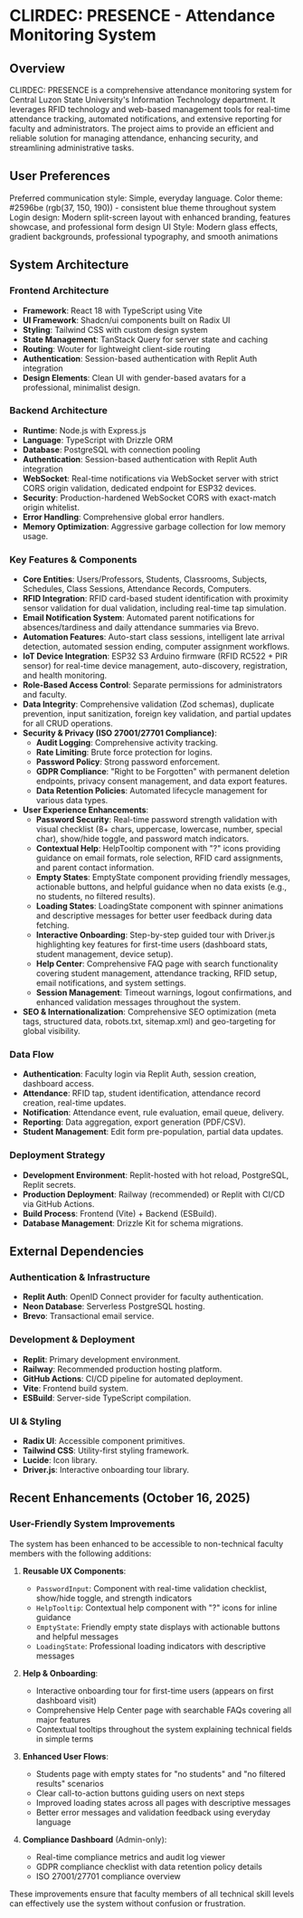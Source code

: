 # CLIRDEC: PRESENCE - Attendance Monitoring System

## Overview
CLIRDEC: PRESENCE is a comprehensive attendance monitoring system for Central Luzon State University's Information Technology department. It leverages RFID technology and web-based management tools for real-time attendance tracking, automated notifications, and extensive reporting for faculty and administrators. The project aims to provide an efficient and reliable solution for managing attendance, enhancing security, and streamlining administrative tasks.

## User Preferences
Preferred communication style: Simple, everyday language.
Color theme: #2596be (rgb(37, 150, 190)) - consistent blue theme throughout system
Login design: Modern split-screen layout with enhanced branding, features showcase, and professional form design
UI Style: Modern glass effects, gradient backgrounds, professional typography, and smooth animations

## System Architecture

### Frontend Architecture
- **Framework**: React 18 with TypeScript using Vite
- **UI Framework**: Shadcn/ui components built on Radix UI
- **Styling**: Tailwind CSS with custom design system
- **State Management**: TanStack Query for server state and caching
- **Routing**: Wouter for lightweight client-side routing
- **Authentication**: Session-based authentication with Replit Auth integration
- **Design Elements**: Clean UI with gender-based avatars for a professional, minimalist design.

### Backend Architecture
- **Runtime**: Node.js with Express.js
- **Language**: TypeScript with Drizzle ORM
- **Database**: PostgreSQL with connection pooling
- **Authentication**: Session-based authentication with Replit Auth integration
- **WebSocket**: Real-time notifications via WebSocket server with strict CORS origin validation, dedicated endpoint for ESP32 devices.
- **Security**: Production-hardened WebSocket CORS with exact-match origin whitelist.
- **Error Handling**: Comprehensive global error handlers.
- **Memory Optimization**: Aggressive garbage collection for low memory usage.

### Key Features & Components
- **Core Entities**: Users/Professors, Students, Classrooms, Subjects, Schedules, Class Sessions, Attendance Records, Computers.
- **RFID Integration**: RFID card-based student identification with proximity sensor validation for dual validation, including real-time tap simulation.
- **Email Notification System**: Automated parent notifications for absences/tardiness and daily attendance summaries via Brevo.
- **Automation Features**: Auto-start class sessions, intelligent late arrival detection, automated session ending, computer assignment workflows.
- **IoT Device Integration**: ESP32 S3 Arduino firmware (RFID RC522 + PIR sensor) for real-time device management, auto-discovery, registration, and health monitoring.
- **Role-Based Access Control**: Separate permissions for administrators and faculty.
- **Data Integrity**: Comprehensive validation (Zod schemas), duplicate prevention, input sanitization, foreign key validation, and partial updates for all CRUD operations.
- **Security & Privacy (ISO 27001/27701 Compliance)**:
    - **Audit Logging**: Comprehensive activity tracking.
    - **Rate Limiting**: Brute force protection for logins.
    - **Password Policy**: Strong password enforcement.
    - **GDPR Compliance**: "Right to be Forgotten" with permanent deletion endpoints, privacy consent management, and data export features.
    - **Data Retention Policies**: Automated lifecycle management for various data types.
- **User Experience Enhancements**:
    - **Password Security**: Real-time password strength validation with visual checklist (8+ chars, uppercase, lowercase, number, special char), show/hide toggle, and password match indicators.
    - **Contextual Help**: HelpTooltip component with "?" icons providing guidance on email formats, role selection, RFID card assignments, and parent contact information.
    - **Empty States**: EmptyState component providing friendly messages, actionable buttons, and helpful guidance when no data exists (e.g., no students, no filtered results).
    - **Loading States**: LoadingState component with spinner animations and descriptive messages for better user feedback during data fetching.
    - **Interactive Onboarding**: Step-by-step guided tour with Driver.js highlighting key features for first-time users (dashboard stats, student management, device setup).
    - **Help Center**: Comprehensive FAQ page with search functionality covering student management, attendance tracking, RFID setup, email notifications, and system settings.
    - **Session Management**: Timeout warnings, logout confirmations, and enhanced validation messages throughout the system.
- **SEO & Internationalization**: Comprehensive SEO optimization (meta tags, structured data, robots.txt, sitemap.xml) and geo-targeting for global visibility.

### Data Flow
- **Authentication**: Faculty login via Replit Auth, session creation, dashboard access.
- **Attendance**: RFID tap, student identification, attendance record creation, real-time updates.
- **Notification**: Attendance event, rule evaluation, email queue, delivery.
- **Reporting**: Data aggregation, export generation (PDF/CSV).
- **Student Management**: Edit form pre-population, partial data updates.

### Deployment Strategy
- **Development Environment**: Replit-hosted with hot reload, PostgreSQL, Replit secrets.
- **Production Deployment**: Railway (recommended) or Replit with CI/CD via GitHub Actions.
- **Build Process**: Frontend (Vite) + Backend (ESBuild).
- **Database Management**: Drizzle Kit for schema migrations.

## External Dependencies

### Authentication & Infrastructure
- **Replit Auth**: OpenID Connect provider for faculty authentication.
- **Neon Database**: Serverless PostgreSQL hosting.
- **Brevo**: Transactional email service.

### Development & Deployment
- **Replit**: Primary development environment.
- **Railway**: Recommended production hosting platform.
- **GitHub Actions**: CI/CD pipeline for automated deployment.
- **Vite**: Frontend build system.
- **ESBuild**: Server-side TypeScript compilation.

### UI & Styling
- **Radix UI**: Accessible component primitives.
- **Tailwind CSS**: Utility-first styling framework.
- **Lucide**: Icon library.
- **Driver.js**: Interactive onboarding tour library.

## Recent Enhancements (October 16, 2025)

### User-Friendly System Improvements
The system has been enhanced to be accessible to non-technical faculty members with the following additions:

1. **Reusable UX Components**:
   - `PasswordInput`: Component with real-time validation checklist, show/hide toggle, and strength indicators
   - `HelpTooltip`: Contextual help component with "?" icons for inline guidance
   - `EmptyState`: Friendly empty state displays with actionable buttons and helpful messages
   - `LoadingState`: Professional loading indicators with descriptive messages

2. **Help & Onboarding**:
   - Interactive onboarding tour for first-time users (appears on first dashboard visit)
   - Comprehensive Help Center page with searchable FAQs covering all major features
   - Contextual tooltips throughout the system explaining technical fields in simple terms

3. **Enhanced User Flows**:
   - Students page with empty states for "no students" and "no filtered results" scenarios
   - Clear call-to-action buttons guiding users on next steps
   - Improved loading states across all pages with descriptive messages
   - Better error messages and validation feedback using everyday language

4. **Compliance Dashboard** (Admin-only):
   - Real-time compliance metrics and audit log viewer
   - GDPR compliance checklist with data retention policy details
   - ISO 27001/27701 compliance overview

These improvements ensure that faculty members of all technical skill levels can effectively use the system without confusion or frustration.